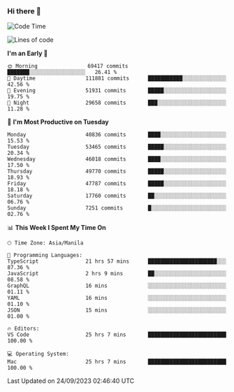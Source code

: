 ### Hi there 👋

<!--START_SECTION:waka-->
![Code Time](http://img.shields.io/badge/Code%20Time-4%2C361%20hrs%2045%20mins-blue)

![Lines of code](https://img.shields.io/badge/From%20Hello%20World%20I%27ve%20Written-104.2%20million%20lines%20of%20code-blue)

**I'm an Early 🐤** 

```text
🌞 Morning                69417 commits       ███████░░░░░░░░░░░░░░░░░░   26.41 % 
🌆 Daytime                111881 commits      ███████████░░░░░░░░░░░░░░   42.56 % 
🌃 Evening                51931 commits       █████░░░░░░░░░░░░░░░░░░░░   19.75 % 
🌙 Night                  29658 commits       ███░░░░░░░░░░░░░░░░░░░░░░   11.28 % 
```
📅 **I'm Most Productive on Tuesday** 

```text
Monday                   40836 commits       ████░░░░░░░░░░░░░░░░░░░░░   15.53 % 
Tuesday                  53465 commits       █████░░░░░░░░░░░░░░░░░░░░   20.34 % 
Wednesday                46018 commits       ████░░░░░░░░░░░░░░░░░░░░░   17.50 % 
Thursday                 49770 commits       █████░░░░░░░░░░░░░░░░░░░░   18.93 % 
Friday                   47787 commits       █████░░░░░░░░░░░░░░░░░░░░   18.18 % 
Saturday                 17760 commits       ██░░░░░░░░░░░░░░░░░░░░░░░   06.76 % 
Sunday                   7251 commits        █░░░░░░░░░░░░░░░░░░░░░░░░   02.76 % 
```


📊 **This Week I Spent My Time On** 

```text
🕑︎ Time Zone: Asia/Manila

💬 Programming Languages: 
TypeScript               21 hrs 57 mins      ██████████████████████░░░   87.36 % 
JavaScript               2 hrs 9 mins        ██░░░░░░░░░░░░░░░░░░░░░░░   08.58 % 
GraphQL                  16 mins             ░░░░░░░░░░░░░░░░░░░░░░░░░   01.11 % 
YAML                     16 mins             ░░░░░░░░░░░░░░░░░░░░░░░░░   01.10 % 
JSON                     15 mins             ░░░░░░░░░░░░░░░░░░░░░░░░░   01.00 % 

🔥 Editors: 
VS Code                  25 hrs 7 mins       █████████████████████████   100.00 % 

💻 Operating System: 
Mac                      25 hrs 7 mins       █████████████████████████   100.00 % 
```


 Last Updated on 24/09/2023 02:46:40 UTC
<!--END_SECTION:waka-->


<!--
**rad182/rad182** is a ✨ _special_ ✨ repository because its `README.md` (this file) appears on your GitHub profile.

Here are some ideas to get you started:

- 🔭 I’m currently working on ...
- 🌱 I’m currently learning ...
- 👯 I’m looking to collaborate on ...
- 🤔 I’m looking for help with ...
- 💬 Ask me about ...
- 📫 How to reach me: ...
- 😄 Pronouns: ...
- ⚡ Fun fact: ...
-->
